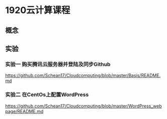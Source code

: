 # 1920云计算课程

## 概念











## 实验



### 实验一 购买腾讯云服务器并登陆及同步Github

https://github.com/Schean17/Cloudcomputing/blob/master/Basis/README.md



### 实验二 在CentOs上配置WordPress

https://github.com/Schean17/Cloudcomputing/blob/master/WordPress_webpage/README.md